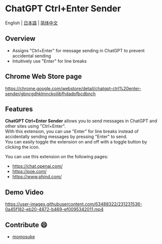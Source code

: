 # ChatGPT Ctrl+Enter Sender

English | [日本語](README_JA.md) | [简体中文](README_CH.md)

## Overview

* Assigns "Ctrl+Enter" for message sending in ChatGPT to prevent accidental sending
* Intuitively use "Enter" for line breaks

## Chrome Web Store page

https://chrome.google.com/webstore/detail/chatgpt-ctrl%20enter-sender/gbncgdhklmnckojlibfhdadpfbcdbnch

## Features

**ChatGPT Ctrl+Enter Sender** allows you to send messages in ChatGPT and other sites using "Ctrl+Enter".<br>
With this extension, you can use "Enter" for line breaks instead of accidentally sending messages by pressing "Enter" to send.<br>
You can easily toggle the extension on and off with a toggle button by clicking the icon.

You can use this extension on the following pages:
* https://chat.openai.com/
* https://poe.com/
* https://www.phind.com/

## Demo Video

https://user-images.githubusercontent.com/63488322/231231536-0a45f182-eb20-4872-b469-ef0095342011.mp4

## Contribute :smile:

* [momosuke](https://github.com/ry0y4n)
